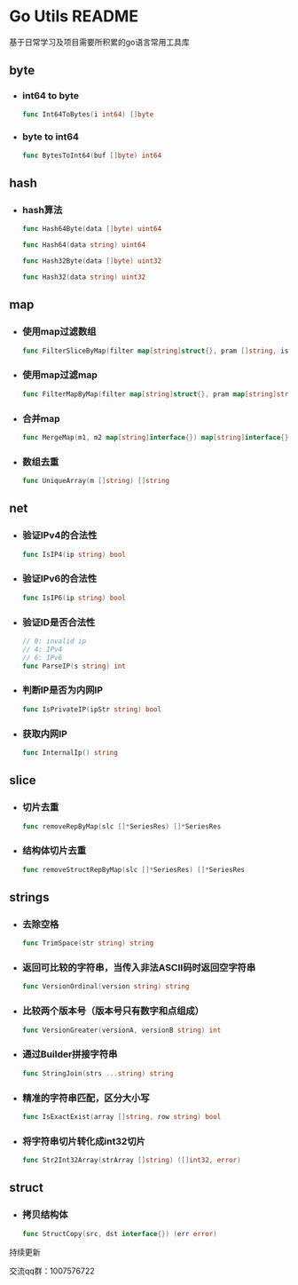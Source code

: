 # Go Utils README
基于日常学习及项目需要所积累的go语言常用工具库

## byte
- ### int64 to byte
  ```go
  func Int64ToBytes(i int64) []byte
  ```
- ### byte to int64
  ```go
  func BytesToInt64(buf []byte) int64
  ```
  
## hash
- ### hash算法
  ```go
  func Hash64Byte(data []byte) uint64
  
  func Hash64(data string) uint64
  
  func Hash32Byte(data []byte) uint32
  
  func Hash32(data string) uint32
  ```

## map
- ### 使用map过滤数组
  ```go
  func FilterSliceByMap(filter map[string]struct{}, pram []string, isExist bool) (array []string)
  ```
- ### 使用map过滤map
  ```go
  func FilterMapByMap(filter map[string]struct{}, pram map[string]string, isExist bool) (array map[string]string)
  ```
- ### 合并map
  ```go
  func MergeMap(m1, m2 map[string]interface{}) map[string]interface{}
  ```
- ### 数组去重
  ```go
  func UniqueArray(m []string) []string 
  ```

## net
- ### 验证IPv4的合法性
  ```go
  func IsIP4(ip string) bool
  ```

- ### 验证IPv6的合法性
  ```go
  func IsIP6(ip string) bool
  ```

- ### 验证ID是否合法性
  ```go
  // 0: invalid ip
  // 4: IPv4
  // 6: IPv6
  func ParseIP(s string) int
  ```

- ### 判断IP是否为内网IP
  ```go
  func IsPrivateIP(ipStr string) bool
  ```

- ### 获取内网IP
  ```go
  func InternalIp() string
  ```

## slice

- ### 切片去重
  ```go
  func removeRepByMap(slc []*SeriesRes) []*SeriesRes
  ```
- ### 结构体切片去重
    ``` go
  func removeStructRepByMap(slc []*SeriesRes) []*SeriesRes
    ```
## strings
- ### 去除空格
  ```go
  func TrimSpace(str string) string
  ```

- ### 返回可比较的字符串，当传入非法ASCII码时返回空字符串
  ```go
  func VersionOrdinal(version string) string
  ```
- ### 比较两个版本号（版本号只有数字和点组成）
  ```go
  func VersionGreater(versionA, versionB string) int
  ```

- ### 通过Builder拼接字符串
  ```go
  func StringJoin(strs ...string) string
  ```

- ### 精准的字符串匹配，区分大小写
  ```go
  func IsExactExist(array []string, row string) bool
  ```

- ### 将字符串切片转化成int32切片
  ```go
  func Str2Int32Array(strArray []string) ([]int32, error)
  ```

## struct
- ### 拷贝结构体
    ``` go
    func StructCopy(src, dst interface{}) (err error)
    ```


持续更新

交流qq群：1007576722